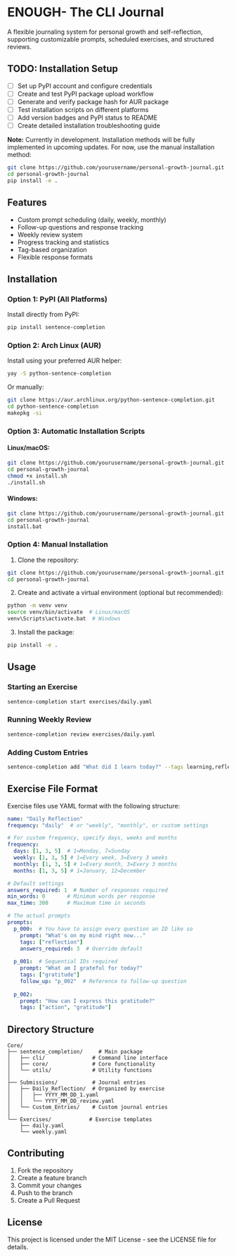 # ENOUGH- The CLI Journal

A flexible journaling system for personal growth and self-reflection, supporting customizable prompts, scheduled exercises, and structured reviews.

## TODO: Installation Setup
- [ ] Set up PyPI account and configure credentials
- [ ] Create and test PyPI package upload workflow
- [ ] Generate and verify package hash for AUR package
- [ ] Test installation scripts on different platforms
- [ ] Add version badges and PyPI status to README
- [ ] Create detailed installation troubleshooting guide

**Note:** Currently in development. Installation methods will be fully implemented in upcoming updates. For now, use the manual installation method:

```bash
git clone https://github.com/yourusername/personal-growth-journal.git
cd personal-growth-journal
pip install -e .
```

## Features

- Custom prompt scheduling (daily, weekly, monthly)
- Follow-up questions and response tracking
- Weekly review system
- Progress tracking and statistics
- Tag-based organization
- Flexible response formats

## Installation

### Option 1: PyPI (All Platforms)

Install directly from PyPI:
```bash
pip install sentence-completion
```

### Option 2: Arch Linux (AUR)

Install using your preferred AUR helper:
```bash
yay -S python-sentence-completion
```

Or manually:
```bash
git clone https://aur.archlinux.org/python-sentence-completion.git
cd python-sentence-completion
makepkg -si
```

### Option 3: Automatic Installation Scripts

#### Linux/macOS:
```bash
git clone https://github.com/yourusername/personal-growth-journal.git
cd personal-growth-journal
chmod +x install.sh
./install.sh
```

#### Windows:
```bash
git clone https://github.com/yourusername/personal-growth-journal.git
cd personal-growth-journal
install.bat
```

### Option 4: Manual Installation

1. Clone the repository:
```bash
git clone https://github.com/yourusername/personal-growth-journal.git
cd personal-growth-journal
```

2. Create and activate a virtual environment (optional but recommended):
```bash
python -m venv venv
source venv/bin/activate  # Linux/macOS
venv\Scripts\activate.bat  # Windows
```

3. Install the package:
```bash
pip install -e .
```

## Usage

### Starting an Exercise

```bash
sentence-completion start exercises/daily.yaml
```

### Running Weekly Review

```bash
sentence-completion review exercises/daily.yaml
```

### Adding Custom Entries

```bash
sentence-completion add "What did I learn today?" --tags learning,reflection --answers 3
```

## Exercise File Format

Exercise files use YAML format with the following structure:

```yaml
name: "Daily Reflection"
frequency: "daily"  # or "weekly", "monthly", or custom settings

# For custom frequency, specify days, weeks and months
frequency:
  days: [1, 3, 5]  # 1=Monday, 7=Sunday
  weekly: [1, 3, 5] # 1=Every week, 3=Every 3 weeks
  monthly: [1, 3, 5] # 1=Every month, 3=Every 3 months
  months: [1, 3, 5] # 1=January, 12=December

# Default settings
answers_required: 1  # Number of responses required
min_words: 0       # Minimum words per response
max_time: 300      # Maximum time in seconds

# The actual prompts
prompts:
  p_000:  # You have to assign every question an ID like so
    prompt: "What's on my mind right now..."
    tags: ["reflection"]
    answers_required: 3  # Override default
    
  p_001:  # Sequential IDs required
    prompt: "What am I grateful for today?"
    tags: ["gratitude"]
    follow_up: "p_002"  # Reference to follow-up question
    
  p_002:
    prompt: "How can I express this gratitude?"
    tags: ["action", "gratitude"]
```

## Directory Structure

```
Core/
├── sentence_completion/     # Main package
│   ├── cli/               # Command line interface
│   ├── core/              # Core functionality
│   └── utils/             # Utility functions
│
├── Submissions/           # Journal entries
│   ├── Daily_Reflection/  # Organized by exercise
│   │   ├── YYYY_MM_DD_1.yaml
│   │   └── YYYY_MM_DD_review.yaml
│   └── Custom_Entries/    # Custom journal entries
│
└── Exercises/            # Exercise templates
    ├── daily.yaml
    └── weekly.yaml
```

## Contributing

1. Fork the repository
2. Create a feature branch
3. Commit your changes
4. Push to the branch
5. Create a Pull Request

## License

This project is licensed under the MIT License - see the LICENSE file for details.
